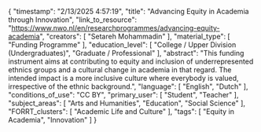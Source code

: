 {
    "timestamp": "2/13/2025 4:57:19",
    "title": "Advancing Equity in Academia through Innovation",
    "link_to_resource": "https://www.nwo.nl/en/researchprogrammes/advancing-equity-academia",
    "creators": [
        "Setareh Mohammadin"
    ],
    "material_type": [
        "Funding Programme"
    ],
    "education_level": [
        "College / Upper Division (Undergraduates)",
        "Graduate / Professional"
    ],
    "abstract": "This funding instrument aims at contributing to equity and inclusion of underrepresented ethnics groups and a cultural change in academia in that regard. The intended impact is a more inclusive culture where everybody is valued, irrespective of the ethnic background.",
    "language": [
        "English",
        "Dutch"
    ],
    "conditions_of_use": "CC BY",
    "primary_user": [
        "Student",
        "Teacher"
    ],
    "subject_areas": [
        "Arts and Humanities",
        "Education",
        "Social Science"
    ],
    "FORRT_clusters": [
        "Academic Life and Culture"
    ],
    "tags": [
        "Equity in Academia",
        "Innovation"
    ]
}